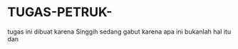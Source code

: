 # TUGAS-PETRUK-
tugas ini dibuat karena Singgih sedang gabut 
karena apa ini  bukanlah hal itu dan 
